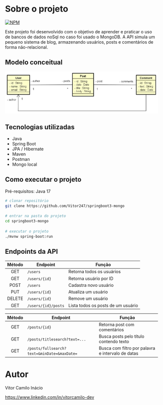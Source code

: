 # Sobre o projeto

[![NPM](https://img.shields.io/npm/l/react)](https://github.com/Vitor247/springboot3-jpa/blob/main/LICENSE) 

Este projeto foi desenvolvido com o objetivo de aprender e praticar o uso de bancos de dados noSql no caso foi usado o MongoDB.
A API simula um pequeno sistema de blog, armazenando usuários, posts e comentários de forma não-relacional.

## Modelo conceitual
![Modelo Conceitual](https://github.com/Vitor247/assets/blob/main/springboot3-mongo/mongo-model.png)

## Tecnologias utilizadas
- Java
- Spring Boot
- JPA / Hibernate
- Maven
- Postman
- Mongo local

## Como executar o projeto

Pré-requisitos: Java 17

```bash
# clonar repositório
git clone https://github.com/Vitor247/springboot3-mongo

# entrar na pasta do projeto
cd springboot3-mongo

# executar o projeto
./mvnw spring-boot:run
```

## Endpoints da API

| Método | Endpoint            | Função                             |
| :----: | ------------------- | ---------------------------------- |
|   GET  | `/users`            | Retorna todos os usuários          |
|   GET  | `/users/{id}`       | Retorna usuário por ID             |
|  POST  | `/users`            | Cadastra novo usuário              |
|   PUT  | `/users/{id}`       | Atualiza um usuário                |
| DELETE | `/users/{id}`       | Remove um usuário                  |
|   GET  | `/users/{id}/posts` | Lista todos os posts de um usuário |


| Método | Endpoint                                    | Função                                            |
| :----: | ------------------------------------------- | ------------------------------------------------- |
|   GET  | `/posts/{id}`                               | Retorna post com comentários                      |
|   GET  | `/posts/titlesearch?text=...`               | Busca posts pelo título contendo texto            |
|   GET  | `/posts/fullsearch?text=&minDate=&maxDate=` | Busca com filtro por palavra e intervalo de datas |


# Autor

Vitor Camilo Inácio

https://www.linkedin.com/in/vitorcamilo-dev
